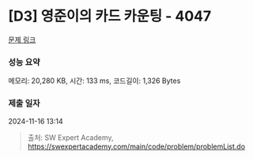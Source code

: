 # [D3] 영준이의 카드 카운팅 - 4047 

[문제 링크](https://swexpertacademy.com/main/code/problem/problemDetail.do?contestProbId=AWIsY84KEPMDFAWN) 

### 성능 요약

메모리: 20,280 KB, 시간: 133 ms, 코드길이: 1,326 Bytes

### 제출 일자

2024-11-16 13:14



> 출처: SW Expert Academy, https://swexpertacademy.com/main/code/problem/problemList.do